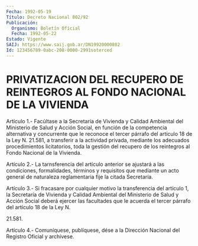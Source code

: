```yaml
---
Fecha: 1992-05-19
Título: Decreto Nacional 802/92
Publicación:
  Organismo: Boletín Oficial
  Fecha: 1992-05-22
Estado: Vigente
SAIJ: https://www.saij.gob.ar/DN19920000802
Id: 123456789-0abc-208-0000-2991soterced
---
```

# PRIVATIZACION DEL RECUPERO DE REINTEGROS AL FONDO NACIONAL DE LA VIVIENDA

<a id="1"></a>
Artículo  1.-  Facúltase a la Secretaría de Vivienda y Calidad Ambiental del Ministerio  de  Salud  y Acción Social, en función de la competencia alternativa y concurrente  que le reconoce el tercer párrafo  del artículo 18 de la Ley N. 21.581,  a  transferir  a  la actividad    privada,    mediante    los  adecuados  procedimientos licitatorios, toda la gestión del recupero  de  los  reintegros  al Fondo Nacional de la Vivienda.

<a id="2"></a>
Artículo 2.- La tarnsferencia del artículo anterior se ajustará a  las    condiciones,  formalidades,  términos  y  requisitos  que mediante un  acto  general  de  naturaleza  reglamentaria  fije  la citada Secretaría.

<a id="3"></a>
Artículo 3.- Si fracasare por cualquier motivo la transferencia del  artículo  1, la Secretaría de Vivienda y Calidad Ambiental del Ministerio de Salud  y  Acción Social deberá ejercer las facultades que le acuerda el tercer  párrafo  del  artículo  18  de  la Ley N.

21.581.

<a id="4"></a>
Artículo  4.-  Comuníquese,  publíquese,  dése  a la Dirección Nacional del Registro Oficial y archívese.
